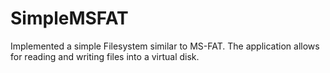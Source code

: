 # SimpleMSFAT
Implemented a simple Filesystem similar to MS-FAT. The application allows for reading and writing files into a virtual disk.
